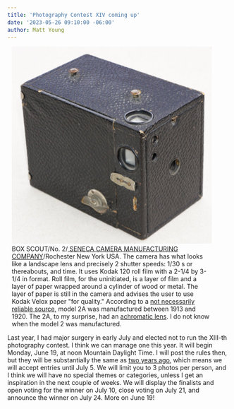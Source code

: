 ```yaml
---
title: 'Photography Contest XIV coming up'
date: '2023-05-26 09:10:00 -06:00'
author: Matt Young
---
```


<figure class="on-the-left-side" style="margin-top: 10px; margin-right: 40px; margin-bottom: 10px; margin-left: 10px;">
<img src="/uploads/2023/DSC05465_Box_Camera_600.jpg" alt="Box camera"/>
<figcaption>BOX SCOUT/No. 2/<a href="http://camera-wiki.org/wiki/Seneca"> SENECA CAMERA MANUFACTURING COMPANY</a>/Rochester New York USA. The camera has what looks like a landscape lens and precisely 2 shutter speeds: 1/30&nbsp;s or thereabouts, and time. It uses Kodak 120 roll film with a 2-1/4 by 3-1/4&nbsp;in format. Roll film, for the uninitiated, is a layer of film and a layer of paper wrapped around a cylinder of wood or metal. The layer of paper is still in the camera and advises the user to use Kodak Velox paper "for quality." According to a <a href="https://www.etsy.com/listing/787758589/vintage-camera-seneca-scout-2a-box"> not necessarily reliable source</a>, model 2A was manufactured between 1913 and 1920. The 2A, to my surprise, had an <a href="https://www.pacificrimcamera.com/rl/02396/02396.pdf">achromatic lens</a>. I do not know when the model 2 was manufactured.</figcaption>
</figure>

Last year, I had major surgery in early July and elected not to run the XIII-th photography contest. I think we can manage one this year. It will begin Monday, June 19, at noon Mountain Daylight Time. I will post the rules then, but they will be substantially the same as <a href=https://pandasthumb.org/archives/2021/06/photography-contest-xiii.html>two years ago</a>, which means we will accept entries until July 5. We will limit you to 3 photos per person, and I think we will have no special themes or categories, unless I get an inspiration in the next couple of weeks. We will display the finalists and open voting for the winner on July 10, close voting on July 21, and announce the winner on July 24. More on June 19!
